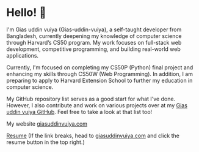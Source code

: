 # Hello! 👋  
I'm Gias uddin vuiya (Gias-uddin-vuiya), a self-taught developer from Bangladesh, currently deepening my knowledge of computer science through Harvard’s CS50 program. My work focuses on full-stack web development, competitive programming, and building real-world web applications.

Currently, I'm focused on completing my CS50P (Python) final project and enhancing my skills through CS50W (Web Programming). In addition, I am preparing to apply to Harvard Extension School to further my education in computer science.

My GitHub repository list serves as a good start for what I've done. However, I also contribute and work on various projects over at my [Gias uddin vuiya GitHub](https://github.com/Gias-uddin-vuiya). Feel free to take a look at that list too!

My website [giasuddinvuiya.com](https://giasuddinvuiya.com)  

[Resume](https://giasuddinvuiya.com/resume) (If the link breaks, head to [giasuddinvuiya.com](https://giasuddinvuiya.com) and click the resume button in the top right.)

